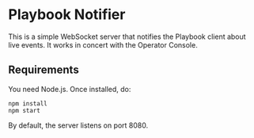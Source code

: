 # Playbook Notifier

This is a simple WebSocket server that notifies the Playbook client about
live events. It works in concert with the Operator Console.

## Requirements

You need Node.js. Once installed, do:

    npm install
    npm start

By default, the server listens on port 8080.

